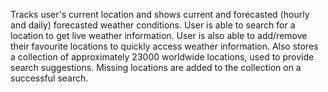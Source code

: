 Tracks user's current location and shows current and forecasted (hourly and daily) forecasted weather conditions. User is able to search for a location to get live weather information. User is also able to add/remove their favourite locations to quickly access weather information. Also stores a collection of approximately 23000 worldwide locations, used to provide search suggestions. Missing locations are added to the collection on a successful search.
